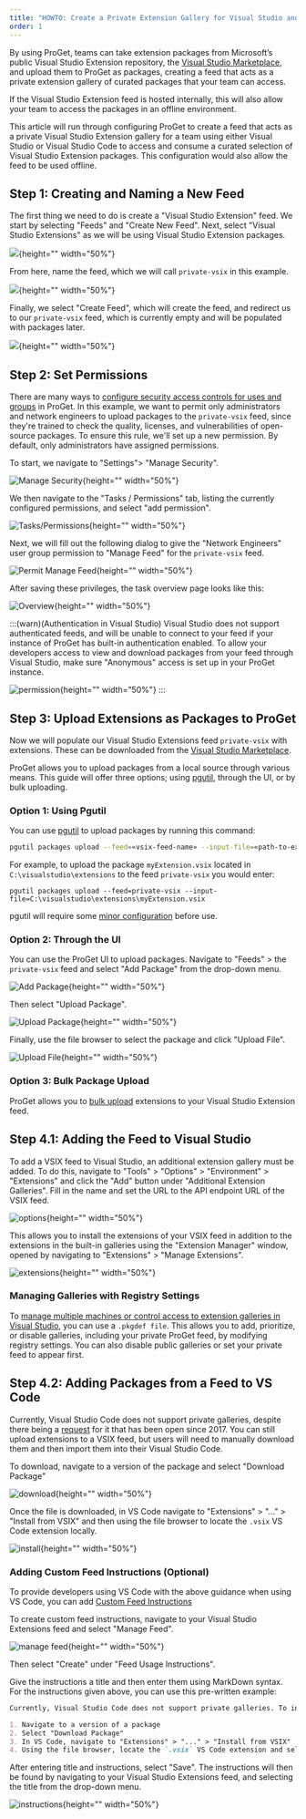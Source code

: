 ```yaml
---
title: "HOWTO: Create a Private Extension Gallery for Visual Studio and Visual Studio Code"
order: 1
---
```


By using ProGet, teams can take extension packages from Microsoft’s public Visual Studio Extension repository, the [Visual Studio Marketplace](https://marketplace.visualstudio.com/), and upload them to ProGet as packages, creating a feed that acts as a private extension gallery of curated packages that your team can access. 

If the Visual Studio Extension feed is hosted internally, this will also allow your team to access the packages in an offline environment. 

This article will run through configuring ProGet to create a feed that acts as a private Visual Studio Extension gallery for a team using either Visual Studio or Visual Studio Code to access and consume a curated selection of Visual Studio Extension packages. This configuration would also allow the feed to be used offline.

## Step 1: Creating and Naming a New Feed

The first thing we need to do is create a "Visual Studio Extension" feed. We start by selecting "Feeds" and "Create New Feed". Next, select "Visual Studio Extensions" as we will be using Visual Studio Extension packages.

![](/resources/docs/proget-newfeed-vsix.png){height="" width="50%"}

From here, name the feed, which we will call `private-vsix` in this example.

![](/resources/docs/proget-vsix-naming.png){height="" width="50%"}

Finally, we select "Create Feed", which will create the feed, and redirect us to our `private-vsix` feed, which is currently empty and will be populated with packages later.

![](/resources/docs/proget-vsix-empty.png){height="" width="50%"}

## Step 2: Set Permissions

There are many ways to [configure security access controls for uses and groups](/docs/proget/administration-security) in ProGet. In this example, we want to permit only administrators and network engineers to upload packages to the `private-vsix` feed, since they're trained to check the quality, licenses, and vulnerabilities of open-source packages. To ensure this rule, we'll set up a new permission. By default, only administrators have assigned permissions.

To start, we navigate to "Settings"> "Manage Security".

![Manage Security](/resources/docs/proget-settings-managesecurity.png){height="" width="50%"}

We then navigate to the "Tasks / Permissions" tab, listing the currently configured permissions, and select "add permission".

![Tasks/Permissions](/resources/docs/proget-taskspermissions-add.png){height="" width="50%"}

Next, we will fill out the following dialog to give the "Network Engineers" user group permission to "Manage Feed" for the `private-vsix` feed.

![Permit Manage Feed](/resources/docs/proget-vsix-permissions-managefeed.png){height="" width="50%"}

After saving these privileges, the task overview page looks like this:

![Overview](/resources/docs/proget-vsix-permissions-overview.png){height="" width="50%"}

:::(warn)(Authentication in Visual Studio)
Visual Studio does not support authenticated feeds, and will be unable to connect to your feed if your instance of ProGet has built-in authentication enabled. To allow your developers access to view and download packages from your feed through Visual Studio, make sure "Anonymous" access is set up in your ProGet instance. 

![permission](/resources/docs/proget-permissions-vsix.png){height="" width="50%"}
:::

## Step 3: Upload Extensions as Packages to ProGet

Now we will populate our Visual Studio Extensions feed `private-vsix` with extensions. These can be downloaded from the [Visual Studio Marketplace](https://marketplace.visualstudio.com/). 

ProGet allows you to upload packages from a local source through various means. This guide will offer three options; using [pgutil](/docs/proget/reference-api/proget-pgutil), through the UI, or by bulk uploading.

### Option 1: Using Pgutil
You can use [pgutil](/docs/proget/reference-api/proget-pgutil) to upload packages by running this command:

```bash
pgutil packages upload --feed=«vsix-feed-name» --input-file=«path-to-extension»
```

For example, to upload the package `myExtension.vsix` located in `C:\visualstudio\extensions` to the feed `private-vsix` you would enter:

```plaintext
pgutil packages upload --feed=private-vsix --input-file=C:\visualstudio\extensions\myExtension.vsix
```

pgutil will require some [minor configuration](/docs/proget/reference-api/proget-pgutil#sources) before use.

### Option 2: Through the UI
You can use the ProGet UI to upload packages. Navigate to "Feeds" > the `private-vsix` feed and select "Add Package" from the drop-down menu.

![Add Package](/resources/docs/proget-vsix-addpackage.png){height="" width="50%"}

Then select "Upload Package".

![Upload Package](/resources/docs/proget-uploadpackage.png){height="" width="50%"}

Finally, use the file browser to select the package and click "Upload File".

![Upload File](/resources/docs/proget-vsix-uploadpackage.png){height="" width="50%"}

### Option 3: Bulk Package Upload

ProGet allows you to [bulk upload](/docs/proget/feeds/feed-overview/proget-bulk-import-with-droppath) extensions to your Visual Studio Extension feed. 

## Step 4.1: Adding the Feed to Visual Studio

To add a VSIX feed to Visual Studio, an additional extension gallery must be added. To do this, navigate to "Tools" > "Options" > "Environment" > "Extensions" and click the "Add" button under "Additional Extension Galleries". Fill in the name and set the URL to the API endpoint URL of the VSIX feed.

![options](/resources/docs/visualstudio-options-extensions.png){height="" width="50%"}

This allows you to install the extensions of your VSIX feed in addition to the extensions in the built-in galleries using the "Extension Manager" window, opened by navigating to "Extensions" > "Manage Extensions".

![extensions](/resources/docs/visualstudio-extensions-manager.png){height="" width="50%"}

### Managing Galleries with Registry Settings

To [manage multiple machines or control access to extension galleries in Visual Studio](https://learn.microsoft.com/en-us/visualstudio/extensibility/how-to-manage-a-private-gallery-by-using-registry-settings?view=vs-2022), you can use a `.pkgdef file`. This allows you to add, prioritize, or disable galleries, including your private ProGet feed, by modifying registry settings. You can also disable public galleries or set your private feed to appear first.

## Step 4.2: Adding Packages from a Feed to VS Code

Currently, Visual Studio Code does not support private galleries, despite there being a [request](https://github.com/microsoft/vscode/issues/21839) for it that has been open since 2017. You can still upload extensions to a VSIX feed, but users will need to manually download them and then import them into their Visual Studio Code.

To download, navigate to a version of the package and select "Download Package"

![download](/resources/docs/proget-vsix-downloadpackage.png){height="" width="50%"}

Once the file is downloaded, in VS Code navigate to "Extensions" > "..." > "Install from VSIX" and then using the file browser to locate the `.vsix` VS Code extension locally.

![install](/resources/docs/vscode-installpackage.png){height="" width="50%"}

### Adding Custom Feed Instructions (Optional)

To provide developers using VS Code with the above guidance when using VS Code, you can add [Custom Feed Instructions](/docs/proget/feeds/feed-overview/proget-usage-instructions)

To create custom feed instructions, navigate to your Visual Studio Extensions feed and select "Manage Feed".

![manage feed](/resources/docs/proget-vsix-managefeed.png){height="" width="50%"}

Then select "Create" under "Feed Usage Instructions". 


Give the instructions a title and then enter them using MarkDown syntax. For the instructions given above, you can use this pre-written example:

```markdown
Currently, Visual Studio Code does not support private galleries. To install extensions users will need to manually download them and then import them into their Visual Studio Code by following these steps:

1. Navigate to a version of a package
2. Select "Download Package"
3. In VS Code, navigate to "Extensions" > "..." > "Install from VSIX"
4. Using the file browser, locate the `.vsix` VS Code extension and select it.

```

After entering title and instructions, select "Save". The instructions will then be found by navigating to your Visual Studio Extensions feed, and selecting the title from the drop-down menu.

![instructions](/resources/docs/proget-vsix-instructions.png){height="" width="50%"}
